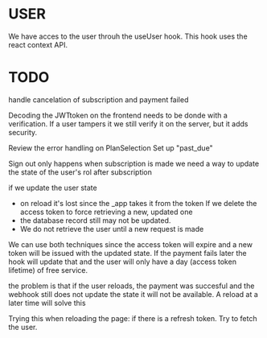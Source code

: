 # USER

We have acces to the user throuh the useUser hook. This hook uses the react context API.

# TODO

handle cancelation of subscription and payment failed

Decoding the JWTtoken on the frontend needs to be donde with a verification. If a user tampers it we still verify it on the server, but it adds security.

Review the error handling on PlanSelection
Set up "past_due"

Sign out only happens when subscription is made
we need a way to update the state of the user's rol after subscription

if we update the user state

- on reload it's lost since the \_app takes it from the token
  If we delete the access token to force retrieving a new, updated one
- the database record still may not be updated.
- We do not retrieve the user until a new request is made

We can use both techniques since the access token will expire and a new token will be issued with the updated state. If the payment fails later the hook will update that and the user will only have a day (access token lifetime) of free service.

the problem is that if the user reloads, the payment was succesful and the webhook still does not update the state it will not be available. A reload at a later time will solve this

Trying this when reloading the page:
if there is a refresh token. Try to fetch the user.
